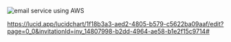 ![email service using AWS](https://github.com/user-attachments/assets/a4b07491-f6cf-4ced-82f6-108c83cb9955)

https://lucid.app/lucidchart/1f18b3a3-aed2-4805-b579-c5622ba09aaf/edit?page=0_0&invitationId=inv_14807998-b2dd-4964-ae58-b1e2f15c9714#

